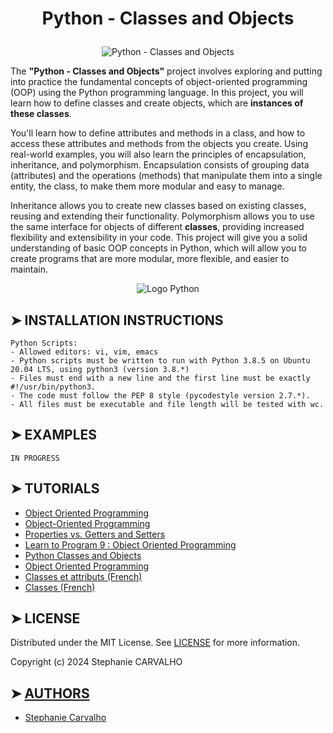 # <p align="center">Python - Classes and Objects</p>

<p align="center">
<img src="https://cdn.discordapp.com/attachments/1217825406699180052/1239693630738796685/python_classe.jpg?ex=6643da29&is=664288a9&hm=dae6a00fbab372e2bdbe37c6420066631bccec69ed1a0c979a64f1262dfd3671&"  alt="Python - Classes and Objects"/> </p>

<p>

The **"Python - Classes and Objects"** project involves exploring and putting into practice the fundamental concepts of
 object-oriented programming (OOP) using the Python programming language. In this project, you will learn how to define classes and create objects,
 which are **instances of these classes**.

 You'll learn how to define attributes and methods in a class, and how to access these attributes and methods from the objects you create.
 Using real-world examples, you will also learn the principles of encapsulation, inheritance, and polymorphism.
 Encapsulation consists of grouping data (attributes) and the operations (methods) that manipulate them into a single entity, the class, to make them more modular and easy to manage.

 Inheritance allows you to create new classes based on existing classes, reusing and extending their functionality. Polymorphism allows you to use the same interface for objects of different **classes**, providing increased flexibility and extensibility in your code. This project will give you a solid understanding of basic OOP concepts in Python, which will allow you to create programs that are more modular, more flexible, and easier to maintain.

</p>

<p align="center">
<img src="https://cdn-images.threadless.com/threadless-media/artist_shops/shops/realpython/profile/logo-1613591159-afae41b42c1708f4675432b0af9e0f8e.png?v=3&d=eyJvcHMiOiBbWyJyZXNpemUiLCBbMzUwXSwge31dXSwgImZvcmNlIjogZmFsc2UsICJvbmx5X21ldGEiOiBmYWxzZX0=" alt="Logo Python"/>
</p>

## ➤ INSTALLATION INSTRUCTIONS

```
Python Scripts:
- Allowed editors: vi, vim, emacs
- Python scripts must be written to run with Python 3.8.5 on Ubuntu 20.04 LTS, using python3 (version 3.8.*)
- Files must end with a new line and the first line must be exactly #!/usr/bin/python3.
- The code must follow the PEP 8 style (pycodestyle version 2.7.*).
- All files must be executable and file length will be tested with wc.

```

## ➤ EXAMPLES
```
IN PROGRESS
```

## ➤ TUTORIALS

- [Object Oriented Programming](https://python.swaroopch.com/oop.html)
- [Object-Oriented Programming](https://python-course.eu/oop/object-oriented-programming.php)
- [Properties vs. Getters and Setters](https://python-course.eu/oop/properties-vs-getters-and-setters.php)
- [Learn to Program 9 : Object Oriented Programming](https://www.youtube.com/watch?v=1AGyBuVCTeE&ab_channel=DerekBanas)
- [Python Classes and Objects](https://www.youtube.com/watch?v=apACNr7DC_s&ab_channel=Socratica)
- [Object Oriented Programming](https://www.youtube.com/watch?v=-DP1i2ZU9gk&ab_channel=MITOpenCourseWare)
- [Classes et attributs (French)](https://www.youtube.com/watch?v=91dPooHyNIo&ab_channel=FormationVid%C3%A9o)
- [Classes (French)](https://www.youtube.com/watch?v=KwglfT76iv8&ab_channel=SimpleTech)

## ➤ LICENSE

Distributed under the MIT License. See [LICENSE](https://github.com/Stefani-web/holbertonschool-higher_level_programming/blob/main/python-classes/LICENSE) for more information.

Copyright (c) 2024 Stephanie CARVALHO

## ➤ [AUTHORS](https://github.com/Stefani-web/holbertonschool-higher_level_programming/blob/main/python-classes/AUTHORS)

* [Stephanie Carvalho](https://github.com/Stefani-web)
